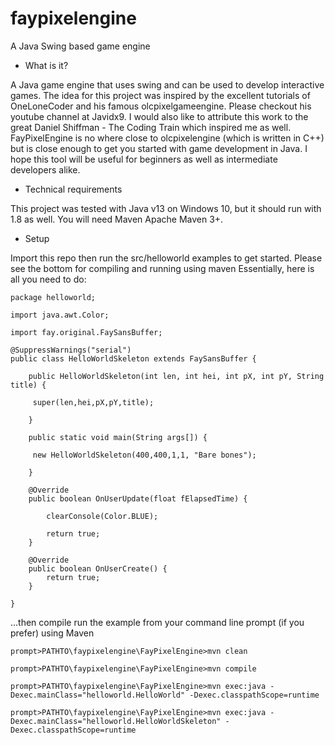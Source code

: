 # faypixelengine

A Java Swing based game engine

- What is it?

A Java game engine that uses swing and can be used to develop interactive games. The idea for this project was inspired by the excellent tutorials of OneLoneCoder and his
famous olcpixelgameengine. Please checkout his youtube channel at Javidx9. I would also like to attribute this work to the great Daniel Shiffman - The Coding Train which
inspired me as well. FayPixelEngine is no where close to olcpixelengine (which is written in C++) but is close enough to get you started with game development in Java. I hope
this tool will be useful for beginners as well as intermediate developers alike.

- Technical requirements

This project was tested with Java v13 on Windows 10, but it should run with 1.8 as well. You will need Maven Apache Maven 3+.

- Setup

Import this repo then run the src/helloworld examples to get started. Please see the bottom for compiling and running using maven
Essentially, here is all you need to do:

```
package helloworld;

import java.awt.Color;

import fay.original.FaySansBuffer;

@SuppressWarnings("serial")
public class HelloWorldSkeleton extends FaySansBuffer {

	public HelloWorldSkeleton(int len, int hei, int pX, int pY, String title) {

	 super(len,hei,pX,pY,title);

	}

	public static void main(String args[]) {

	 new HelloWorldSkeleton(400,400,1,1, "Bare bones");

	}

	@Override
	public boolean OnUserUpdate(float fElapsedTime) {

		clearConsole(Color.BLUE);

		return true;
	}

	@Override
	public boolean OnUserCreate() {
		return true;
	}

}
```

...then compile run the example from your command line prompt (if you prefer) using Maven

```
prompt>PATHTO\faypixelengine\FayPixelEngine>mvn clean

prompt>PATHTO\faypixelengine\FayPixelEngine>mvn compile

prompt>PATHTO\faypixelengine\FayPixelEngine>mvn exec:java -Dexec.mainClass="helloworld.HelloWorld" -Dexec.classpathScope=runtime

prompt>PATHTO\faypixelengine\FayPixelEngine>mvn exec:java -Dexec.mainClass="helloworld.HelloWorldSkeleton" -Dexec.classpathScope=runtime
```
